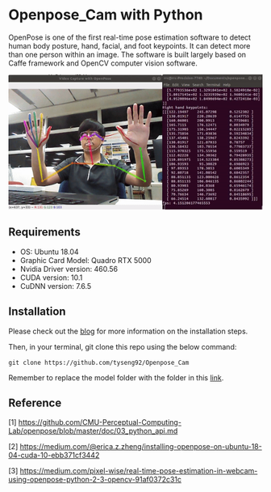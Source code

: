 # Openpose_Cam with Python
OpenPose is one of the first real-time pose estimation software to detect human body posture, hand, facial, and foot keypoints. It can detect more than one person within an image. The software is built largely based on Caffe framework and OpenCV computer vision software.

<p align="center"><img src="demo.gif" width="576"\></p>

## Requirements
* OS: Ubuntu 18.04
* Graphic Card Model: Quadro RTX 5000
* Nvidia Driver version: 460.56
* CUDA version: 10.1
* CuDNN version: 7.6.5

## Installation

Please check out the [blog]() for more information on the installation steps.

Then, in your terminal, git clone this repo using the below command:

```
git clone https://github.com/tyseng92/Openpose_Cam
```

Remember to replace the model folder with the folder in this [link](https://drive.google.com/drive/folders/14kfPgMH9M4oo1tg33tKSwrOA4uB0m_19).

## Reference
[1] https://github.com/CMU-Perceptual-Computing-Lab/openpose/blob/master/doc/03_python_api.md

[2] https://medium.com/@erica.z.zheng/installing-openpose-on-ubuntu-18-04-cuda-10-ebb371cf3442

[3] https://medium.com/pixel-wise/real-time-pose-estimation-in-webcam-using-openpose-python-2-3-opencv-91af0372c31c


 
